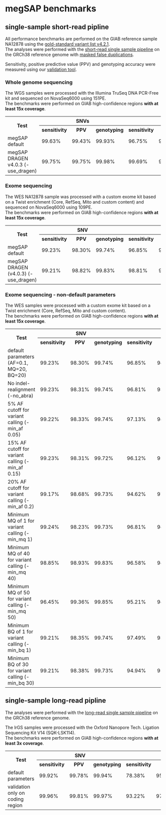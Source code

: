 # megSAP benchmarks

## single-sample short-read pipline

All performance benchmarks are performed on the GIAB reference sample NA12878 using the [gold-standard variant list v4.2.1](https://ftp-trace.ncbi.nlm.nih.gov/giab/ftp/release/NA12878_HG001/NISTv4.2.1/GRCh38/).  
The analyses were performed with the [short-read single sample pipeline](https://github.com/imgag/megSAP/blob/master/src/Pipelines/analyze.php) on the GRCh38 reference genome with [masked false duplications](https://www.nature.com/articles/s41587-021-01158-1).

Sensitivity, positive predictive value (PPV) and genotyping accuracy were measured using our [validation tool](https://github.com/imgag/megSAP/blob/master/src/Tools/validate_NA12878.php).

### Whole genome sequencing

The WGS samples were processed with the Illumina TruSeq DNA PCR-Free kit and sequenced on NovaSeq6000 using 151PE.  
The benchmarks were performed on GIAB high-confidence regions **with at least 15x coverage**.

<table>
  <tr>
    <th rowspan=2>Test</th>
    <th colspan=3>SNVs</th>
    <th colspan=3>InDels</th>
  </tr>
  <tr>
    <th>sensitivity</th>
    <th>PPV</th>
    <th>genotyping</th>
    <th>sensitivity</th>
    <th>PPV</th>
    <th>genotyping</th>
  </tr>
  <tr>
    <td>megSAP default</td> <!--- dataset: NA12878_45 @ 40x --->
 	<td>99.63%</td>
 	<td>99.43%</td>
 	<td>99.93%</td>
 	<td>96.75%</td>
 	<td>99.38%</td>
 	<td>97.95%</td>
  </tr>
  <tr>
    <td>megSAP DRAGEN v4.0.3 (-use_dragen)</td> <!--- dataset: NA12878_45 @ 40x --->
 	<td>99.75%</td>
 	<td>99.75%</td>
 	<td>99.98%</td>
 	<td>99.69%</td>
 	<td>99.66%</td>
 	<td>99.94%</td>
  </tr>
</table>


### Exome sequencing

The WES NA12878 sample was processed with a custom exome kit based on a Twist enrichment (Core, RefSeq, Mito and custom content) and sequenced on NovaSeq6000 using 109PE.  
The benchmarks were performed on GIAB high-confidence regions **with at least 15x coverage**.

<table>
  <tr>
    <th rowspan=2>Test</th>
    <th colspan=3>SNV</th>
    <th colspan=3>InDel</th>
  </tr>
  <tr>
    <th>sensitivity</th>
    <th>PPV</th>
    <th>genotyping</th>
    <th>sensitivity</th>
    <th>PPV</th>
    <th>genotyping</th>
  </tr>
  <tr>
    <td>megSAP default</td> <!--- dataset: NA12878x2_82 @ 113x --->
 	<td>99.23%</td>
 	<td>98.30%</td>
 	<td>99.74%</td>
 	<td>96.85%</td>
 	<td>94.11%</td>
 	<td>96.23%</td>
  </tr>
  <tr>
    <td>megSAP DRAGEN (v4.0.3) (-use_dragen)</td> <!--- dataset: NA12878x2_82 @ 113x --->
 	<td>99.21%</td>
 	<td>98.82%</td>
 	<td>99.83%</td>
 	<td>98.81%</td>
 	<td>97.26%</td>
 	<td>99.45%</td>
  </tr>
</table>


### Exome sequencing - non-default parameters

The WES samples were processed with a custom exome kit based on a Twist enrichment (Core, RefSeq, Mito and custom content).  
The benchmarks were performed on GIAB high-confidence regions **with at least 15x coverage**.

<table>
  <tr>
    <th rowspan=2>Test</th>
    <th colspan=3>SNV</th>
    <th colspan=3>InDel</th>
  </tr>
  <tr>
    <th>sensitivity</th>
    <th>PPV</th>
    <th>genotyping</th>
    <th>sensitivity</th>
    <th>PPV</th>
    <th>genotyping</th>
  </tr>
  <tr>
    <td>default parameters (AF=0.1, MQ=20, BQ=20)</td> <!--- dataset: NA12878x2_82 @ 113x --->
 	<td>99.23%</td>
 	<td>98.30%</td>
 	<td>99.74%</td>
 	<td>96.85%</td>
 	<td>94.11%</td>
 	<td>96.23%</td>
  </tr>
  <tr>
    <td>No indel-realignment (-no_abra)</td> <!--- dataset: NA12878x2_82 @ 113x --->
 	<td>99.23%</td>
 	<td>98.31%</td>
 	<td>99.74%</td>
 	<td>96.81%</td>
 	<td>93.81%</td>
 	<td>96.04%</td>
  </tr>
  <tr>
    <td>5% AF cutoff for variant calling (-min_af 0.05)</td> <!--- dataset: NA12878x2_82 @ 113x --->
 	<td>99.22%</td>
 	<td>98.33%</td>
 	<td>99.74%</td>
 	<td>97.13%</td>
 	<td>94.04%</td>
 	<td>96.38%</td>
  </tr>
  <tr>
    <td>15% AF cutoff for variant calling (-min_af 0.15)</td> <!--- dataset: NA12878x2_82 @ 113x --->
 	<td>99.23%</td>
 	<td>98.31%</td>
 	<td>99.72%</td>
 	<td>96.12%</td>
 	<td>95.60%</td>
 	<td>96.20%</td>
  </tr>
  <tr>
    <td>20% AF cutoff for variant calling (-min_af 0.2)</td> <!--- dataset: NA12878x2_82 @ 113x --->
 	<td>99.17%</td>
 	<td>98.68%</td>
 	<td>99.73%</td>
 	<td>94.62%</td>
 	<td>97.46%</td>
 	<td>96.24%</td>
  </tr>
  <tr>
    <td>Minimum MQ of 1 for variant calling (-min_mq 1)</td> <!--- dataset: NA12878x2_82 @ 113x --->
 	<td>99.24%</td>
 	<td>98.23%</td>
 	<td>99.73%</td>
 	<td>96.81%</td>
 	<td>94.19%</td>
 	<td>96.23%</td>
  </tr
  <tr>
    <td>Minimum MQ of 40 for variant calling (-min_mq 40)</td> <!--- dataset: NA12878x2_82 @ 113x --->
 	<td>98.85%</td>
 	<td>98.93%</td>
 	<td>99.83%</td>
 	<td>96.58%</td>
 	<td>94.38%</td>
 	<td>96.22%</td>
  </tr>
  <tr>
    <td>Minimum MQ of 50 for variant calling (-min_mq 50)</td> <!--- dataset: NA12878x2_82 @ 113x --->
 	<td>96.45%</td>
 	<td>99.36%</td>
 	<td>99.85%</td>
 	<td>95.21%</td>
 	<td>94.65%</td>
 	<td>96.17%</td>
  </tr>
  <tr>
    <td>Minimum BQ of 1 for variant calling (-min_bq 1)</td> <!--- dataset: NA12878x2_82 @ 113x --->
 	<td>99.21%</td>
 	<td>98.35%</td>
 	<td>99.74%</td>
 	<td>97.49%</td>
 	<td>93.77%</td>
 	<td>96.82%</td>
  </tr>
  <tr>
    <td>Minimum BQ of 30 for variant calling (-min_bq 30)</td> <!--- dataset: NA12878x2_82 @ 113x --->
 	<td>99.21%</td>
 	<td>98.38%</td>
 	<td>99.73%</td>
 	<td>94.94%</td>
 	<td>95.37%</td>
 	<td>95.15%</td>
  </tr>
</table>

## single-sample long-read pipline
The analyses were performed with the [long-read single sample pipeline](https://github.com/imgag/megSAP/blob/master/src/Pipelines/analyze_longread.php) on the GRCh38 reference genome.

The lrGS samples were processed with the Oxford Nanopore Tech. Ligation Sequencing Kit V14 (SQK-LSK114).  
The benchmarks were performed on GIAB high-confidence regions **with at least 3x coverage**.
 <!--- dataset: 23014LRa023L2_01, 60x average coverge --->

<table>
  <tr>
    <th rowspan=2>Test</th>
    <th colspan=3>SNV</th>
    <th colspan=3>InDel</th>
  </tr>
  <tr>
    <th>sensitivity</th>
    <th>PPV</th>
    <th>genotyping</th>
    <th>sensitivity</th>
    <th>PPV</th>
    <th>genotyping</th>
  </tr>
  <tr>
    <td>default parameters</td>
    <td>99.92%</td>
    <td>99.78%</td>
    <td>99.94%</td>
    <td>78.38%</td>
    <td>95.67%</td>
    <td>99.11%</td>
  </tr>
  <tr>
    <td>validation only on coding region</td>
    <td>99.96%</td>
    <td>99.81%</td>
    <td>99.97%</td>
    <td>93.22%</td>
    <td>97.56%</td>
    <td>99.77%</td>
  </tr>
</table>
